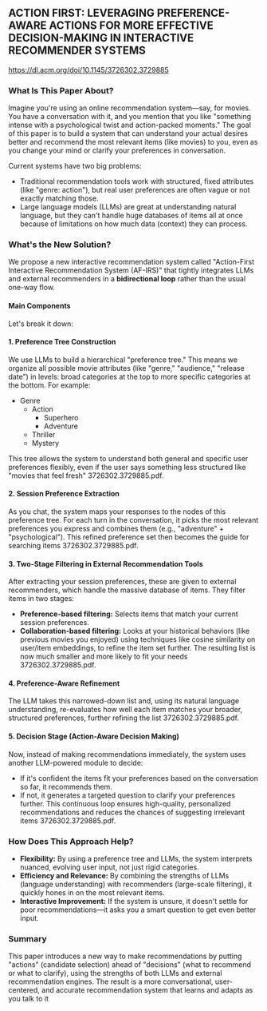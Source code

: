## ACTION FIRST: LEVERAGING PREFERENCE-AWARE ACTIONS FOR MORE EFFECTIVE DECISION-MAKING IN INTERACTIVE RECOMMENDER SYSTEMS
https://dl.acm.org/doi/10.1145/3726302.3729885

### What Is This Paper About?

Imagine you're using an online recommendation system—say, for movies. You have a conversation with it, and you mention that you like "something intense with a psychological twist and action-packed moments." The goal of this paper is to build a system that can understand your actual desires better and recommend the most relevant items (like movies) to you, even as you change your mind or clarify your preferences in conversation.

Current systems have two big problems:

- Traditional recommendation tools work with structured, fixed attributes (like "genre: action"), but real user preferences are often vague or not exactly matching those.
- Large language models (LLMs) are great at understanding natural language, but they can't handle huge databases of items all at once because of limitations on how much data (context) they can process.

### What's the New Solution?

We propose a new interactive recommendation system called "Action-First Interactive Recommendation System (AF-IRS)" that tightly integrates LLMs and external recommenders in a **bidirectional loop** rather than the usual one-way flow.

#### Main Components

Let's break it down:

#### 1. **Preference Tree Construction**

We use LLMs to build a hierarchical "preference tree." This means we organize all possible movie attributes (like "genre," "audience," "release date") in levels: broad categories at the top to more specific categories at the bottom. For example:

- Genre
    - Action
        - Superhero
        - Adventure
    - Thriller
    - Mystery

This tree allows the system to understand both general and specific user preferences flexibly, even if the user says something less structured like "movies that feel fresh" 3726302.3729885.pdf.

#### 2. **Session Preference Extraction**

As you chat, the system maps your responses to the nodes of this preference tree. For each turn in the conversation, it picks the most relevant preferences you express and combines them (e.g., "adventure" + "psychological"). This refined preference set then becomes the guide for searching items 3726302.3729885.pdf.

#### 3. **Two-Stage Filtering in External Recommendation Tools**

After extracting your session preferences, these are given to external recommenders, which handle the massive database of items. They filter items in two stages:

- **Preference-based filtering:** Selects items that match your current session preferences.
- **Collaboration-based filtering:** Looks at your historical behaviors (like previous movies you enjoyed) using techniques like cosine similarity on user/item embeddings, to refine the item set further. The resulting list is now much smaller and more likely to fit your needs 3726302.3729885.pdf.

#### 4. **Preference-Aware Refinement**

The LLM takes this narrowed-down list and, using its natural language understanding, re-evaluates how well each item matches your broader, structured preferences, further refining the list 3726302.3729885.pdf.

#### 5. **Decision Stage (Action-Aware Decision Making)**

Now, instead of making recommendations immediately, the system uses another LLM-powered module to decide:

- If it's confident the items fit your preferences based on the conversation so far, it recommends them.
- If not, it generates a targeted question to clarify your preferences further. This continuous loop ensures high-quality, personalized recommendations and reduces the chances of suggesting irrelevant items 3726302.3729885.pdf.

### How Does This Approach Help?

- **Flexibility:** By using a preference tree and LLMs, the system interprets nuanced, evolving user input, not just rigid categories.
- **Efficiency and Relevance:** By combining the strengths of LLMs (language understanding) with recommenders (large-scale filtering), it quickly hones in on the most relevant items.
- **Interactive Improvement:** If the system is unsure, it doesn't settle for poor recommendations—it asks you a smart question to get even better input.

### Summary

This paper introduces a new way to make recommendations by putting "actions" (candidate selection) ahead of "decisions" (what to recommend or what to clarify), using the strengths of both LLMs and external recommendation engines. The result is a more conversational, user-centered, and accurate recommendation system that learns and adapts as you talk to it